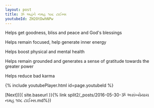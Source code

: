 ```yaml
---
layout: post
title: ૐ અહંને નમહ ૧૦૮ ટાઈમ્સ
youtubeId: ZH2OtDwhNPw
---
```

 
 
Helps get goodness, bliss and peace and God's blessings
 
Helps remain focused, help generate inner energy 
 
Helps boost physical and mental health 
 
Helps remain grounded and generates a sense of gratitude towards the greater power 
 
Helps reduce bad karma
 
 
 
 


{% include youtubePlayer.html id=page.youtubeId %}
 
[Next]({{ site.baseurl }}{% link  split2/_posts/2016-05-30-ૐ અસંખ્યેયાય નમહ ૧૦૮ ટાઈમ્સ.md%})
 
